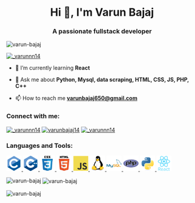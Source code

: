 <h1 align="center">Hi 👋, I'm Varun Bajaj</h1>
<h3 align="center">A passionate fullstack developer</h3>

<p align="left"> <img src="https://komarev.com/ghpvc/?username=varun-bajaj&label=Profile%20views&color=0e75b6&style=flat" alt="varun-bajaj" /> </p>

<p align="left"> <a href="https://twitter.com/_varunnn14" target="blank"><img src="https://img.shields.io/twitter/follow/_varunnn14?logo=twitter&style=for-the-badge" alt="_varunnn14" /></a> </p>

- 🌱 I’m currently learning **React**

- 💬 Ask me about **Python, Mysql, data scraping, HTML, CSS, JS, PHP, C++**

- 📫 How to reach me **varunbajaj650@gmail.com**

<h3 align="left">Connect with me:</h3>
<p align="left">
<a href="https://twitter.com/_varunnn14" target="blank"><img align="center" src="https://raw.githubusercontent.com/rahuldkjain/github-profile-readme-generator/master/src/images/icons/Social/twitter.svg" alt="_varunnn14" height="30" width="40" /></a>
<a href="https://linkedin.com/in/varunbajaj14" target="blank"><img align="center" src="https://raw.githubusercontent.com/rahuldkjain/github-profile-readme-generator/master/src/images/icons/Social/linked-in-alt.svg" alt="varunbajaj14" height="30" width="40" /></a>
<a href="https://instagram.com/_varunnn14" target="blank"><img align="center" src="https://raw.githubusercontent.com/rahuldkjain/github-profile-readme-generator/master/src/images/icons/Social/instagram.svg" alt="_varunnn14" height="30" width="40" /></a>
</p>

<h3 align="left">Languages and Tools:</h3>
<p align="left"> <a href="https://www.cprogramming.com/" target="_blank" rel="noreferrer"> <img src="https://raw.githubusercontent.com/devicons/devicon/master/icons/c/c-original.svg" alt="c" width="40" height="40"/> </a> <a href="https://www.w3schools.com/cpp/" target="_blank" rel="noreferrer"> <img src="https://raw.githubusercontent.com/devicons/devicon/master/icons/cplusplus/cplusplus-original.svg" alt="cplusplus" width="40" height="40"/> </a> <a href="https://www.w3schools.com/css/" target="_blank" rel="noreferrer"> <img src="https://raw.githubusercontent.com/devicons/devicon/master/icons/css3/css3-original-wordmark.svg" alt="css3" width="40" height="40"/> </a> <a href="https://www.w3.org/html/" target="_blank" rel="noreferrer"> <img src="https://raw.githubusercontent.com/devicons/devicon/master/icons/html5/html5-original-wordmark.svg" alt="html5" width="40" height="40"/> </a> <a href="https://developer.mozilla.org/en-US/docs/Web/JavaScript" target="_blank" rel="noreferrer"> <img src="https://raw.githubusercontent.com/devicons/devicon/master/icons/javascript/javascript-original.svg" alt="javascript" width="40" height="40"/> </a> <a href="https://www.linux.org/" target="_blank" rel="noreferrer"> <img src="https://raw.githubusercontent.com/devicons/devicon/master/icons/linux/linux-original.svg" alt="linux" width="40" height="40"/> </a> <a href="https://www.mysql.com/" target="_blank" rel="noreferrer"> <img src="https://raw.githubusercontent.com/devicons/devicon/master/icons/mysql/mysql-original-wordmark.svg" alt="mysql" width="40" height="40"/> </a> <a href="https://www.php.net" target="_blank" rel="noreferrer"> <img src="https://raw.githubusercontent.com/devicons/devicon/master/icons/php/php-original.svg" alt="php" width="40" height="40"/> </a> <a href="https://www.python.org" target="_blank" rel="noreferrer"> <img src="https://raw.githubusercontent.com/devicons/devicon/master/icons/python/python-original.svg" alt="python" width="40" height="40"/> </a> <a href="https://reactjs.org/" target="_blank" rel="noreferrer"> <img src="https://raw.githubusercontent.com/devicons/devicon/master/icons/react/react-original-wordmark.svg" alt="react" width="40" height="40"/> </a> </p>

<p><img align="left" src="https://github-readme-stats.vercel.app/api/top-langs?username=varun-bajaj&show_icons=true&locale=en&layout=compact" alt="varun-bajaj" /></p>

<p>&nbsp;<img align="center" src="https://github-readme-stats.vercel.app/api?username=varun-bajaj&show_icons=true&locale=en" alt="varun-bajaj" /></p>

<p><img align="center" src="https://github-readme-streak-stats.herokuapp.com/?user=varun-bajaj&" alt="varun-bajaj" /></p>
